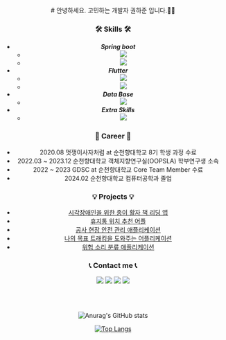


  
<!--   ![header](https://capsule-render.vercel.app/api?type=Waving&color=timeGradient&height=300&section=header&text=GitHub%20of%20haZuny&fontSize=60) -->

<div style="text-align: center;">
  # 안녕하세요. 고민하는 개발자 권하준 입니다.🙇‍♂️

  ### 🛠 Skills 🛠
  - ***Spring boot***
    - <img src="https://img.shields.io/badge/Spring Boot-6DB33F?style=for-the-badge&logo=springboot&logoColor=white">
    - <img src="https://img.shields.io/badge/Java-F7DF1E?style=for-the-badge&logo=springsecurity&logoColor=white"> 
  - ***Flutter***
    - <img src="https://img.shields.io/badge/Flutter-02569B?style=for-the-badge&logo=flutter&logoColor=white"> 
    - <img src="https://img.shields.io/badge/Dart-0175C2?style=for-the-badge&logo=dart&logoColor=white"> 
  - ***Data Base***
    - <img src="https://img.shields.io/badge/MySQL-4479A1?style=for-the-badge&logo=springsecurity&logoColor=white"> 
  - ***Extra Skills***
    - <img src="https://img.shields.io/badge/Python-#3776AB?style=for-the-badge&logo=python&logoColor=white"> 

  ### 🎈 Career 🎈
  - 2020.08            멋쟁이사자처럼 at 순천향대학교 8기 학생 과정 수료
  - 2022.03 ~ 2023.12  순천향대학교 객체지향연구실(OOPSLA) 학부연구생 소속
  - 2022 ~ 2023        GDSC at 순천향대학교 Core Team Member 수료
  - 2024.02            순천향대학교 컴퓨터공학과 졸업

  ### 💡 Projects 💡
  - [시각장애인을 위한 종이 활자 책 리딩 앱](https://github.com/haZuny/OOPSLA-reading-book-app)
  - [휴지통 위치 추천 어플](https://github.com/haZuny/SCH-trashcan-map-app)
  - [공사 현장 안전 관리 애플리케이션](https://github.com/haZuny/GDSC-solution-challenge-cherry)
  - [나의 목표 트래킹을 도와주는 어플리케이션](https://github.com/haZuny/GDSC-goal-tracker_application)
  - [위헙 소리 분류 애플리케이션](https://github.com/haZuny/emergency-sound-notification-app)
  
  ### 📞 Contact me 📞
 
  <a href="https://github.com/haZuny" target="_blank"><img src="https://img.shields.io/badge/GitHub-181717?style=flat-square&logo=GitHub&logoColor=white"/></a>
  <a href="mailto:gkwns5791@naver.com" target="_blank"><img src="https://img.shields.io/badge/Naver-03C75A?style=flat-square&logo=Naver&logoColor=white"/></a>
  <a href="mailto:hj3175791@gmail.com" target="_blank"><img src="https://img.shields.io/badge/Gmail-EA4335?style=flat-square&logo=Gmail&logoColor=white"/></a>
  <a href="https://www.instagram.com/ha.zuny/" target="_blank"><img src="https://img.shields.io/badge/Instagram-E4405F?style=flat-square&logo=Instagram&logoColor=white"/></a>
  
  <br><br>

  ![Anurag's GitHub stats](https://github-readme-stats.vercel.app/api?username=haZuny&show_icons=true&theme=buefy)
  
  [![Top Langs](https://github-readme-stats.vercel.app/api/top-langs/?username=haZuny&layout=compact)](https://github.com/anuraghazra/github-readme-stats)
    
</div>

